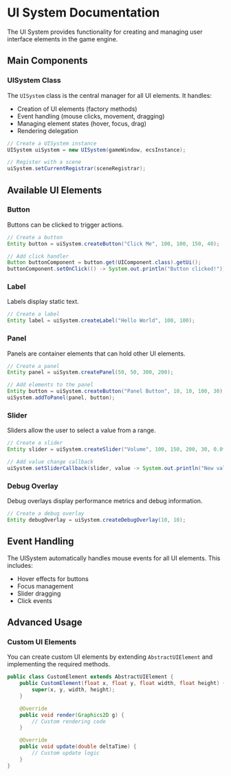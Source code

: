 # UI System Documentation

The UI System provides functionality for creating and managing user interface elements in the game engine.

## Main Components

### UISystem Class

The `UISystem` class is the central manager for all UI elements. It handles:
- Creation of UI elements (factory methods)
- Event handling (mouse clicks, movement, dragging)
- Managing element states (hover, focus, drag)
- Rendering delegation

```java
// Create a UISystem instance
UISystem uiSystem = new UISystem(gameWindow, ecsInstance);

// Register with a scene
uiSystem.setCurrentRegistrar(sceneRegistrar);
```

## Available UI Elements

### Button

Buttons can be clicked to trigger actions.

```java
// Create a button
Entity button = uiSystem.createButton("Click Me", 100, 100, 150, 40);

// Add click handler
Button buttonComponent = button.get(UIComponent.class).getUi();
buttonComponent.setOnClick(() -> System.out.println("Button clicked!"));
```

### Label

Labels display static text.

```java
// Create a label
Entity label = uiSystem.createLabel("Hello World", 100, 100);
```

### Panel

Panels are container elements that can hold other UI elements.

```java
// Create a panel
Entity panel = uiSystem.createPanel(50, 50, 300, 200);

// Add elements to the panel
Entity button = uiSystem.createButton("Panel Button", 10, 10, 100, 30);
uiSystem.addToPanel(panel, button);
```

### Slider

Sliders allow the user to select a value from a range.

```java
// Create a slider
Entity slider = uiSystem.createSlider("Volume", 100, 150, 200, 30, 0.0f, 1.0f, 0.5f);

// Add value change callback
uiSystem.setSliderCallback(slider, value -> System.out.println("New value: " + value));
```

### Debug Overlay

Debug overlays display performance metrics and debug information.

```java
// Create a debug overlay
Entity debugOverlay = uiSystem.createDebugOverlay(10, 10);
```

## Event Handling

The UISystem automatically handles mouse events for all UI elements. This includes:
- Hover effects for buttons
- Focus management
- Slider dragging
- Click events

## Advanced Usage

### Custom UI Elements

You can create custom UI elements by extending `AbstractUIElement` and implementing the required methods.

```java
public class CustomElement extends AbstractUIElement {
    public CustomElement(float x, float y, float width, float height) {
        super(x, y, width, height);
    }

    @Override
    public void render(Graphics2D g) {
        // Custom rendering code
    }

    @Override
    public void update(double deltaTime) {
        // Custom update logic
    }
}
```
